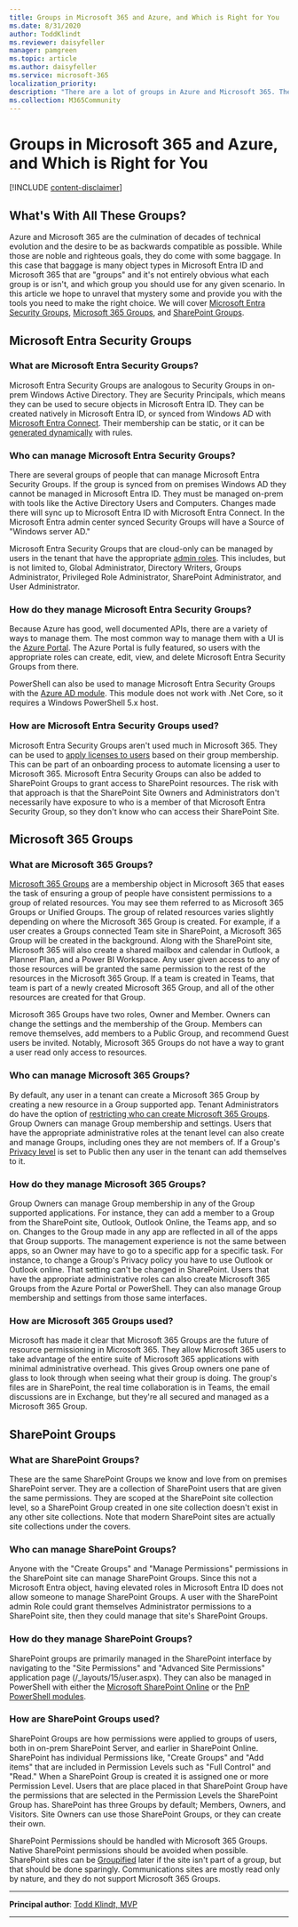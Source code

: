 ```yaml
---
title: Groups in Microsoft 365 and Azure, and Which is Right for You
ms.date: 8/31/2020
author: ToddKlindt
ms.reviewer: daisyfeller
manager: pamgreen
ms.topic: article
ms.author: daisyfeller
ms.service: microsoft-365
localization_priority: 
description: "There are a lot of groups in Azure and Microsoft 365. They can be confusing. This article explains them so you can figure out which one is best for you."
ms.collection: M365Community
---
```


# Groups in Microsoft 365 and Azure, and Which is Right for You

[!INCLUDE [content-disclaimer](includes/content-disclaimer.md)]

## What's With All These Groups?

Azure and Microsoft 365 are the culmination of decades of technical evolution and the desire to be as backwards compatible as possible. While those are noble and righteous goals, they do come with some baggage. In this case that baggage is many object types in Microsoft Entra ID and Microsoft 365 that are "groups" and it's not entirely obvious what each group is or isn't, and which group you should use for any given scenario. In this article we hope to unravel that mystery some and provide you with the tools you need to make the right choice. We will cover [Microsoft Entra Security Groups](#azure-ad-security-groups), [Microsoft 365 Groups](#microsoft-365-groups), and [SharePoint Groups](#sharepoint-groups).

<a name='azure-ad-security-groups'></a>

## Microsoft Entra Security Groups

<a name='what-are-azure-ad-security-groups'></a>

### What are Microsoft Entra Security Groups?

Microsoft Entra Security Groups are analogous to Security Groups in on-prem Windows Active Directory. They are Security Principals, which means they can be used to secure objects in Microsoft Entra ID. They can be created natively in Microsoft Entra ID, or synced from Windows AD with [Microsoft Entra Connect](/azure/active-directory/cloud-sync/what-is-cloud-sync). Their membership can be static, or it can be [generated dynamically](/azure/active-directory/users-groups-roles/groups-create-rule) with rules.

<a name='who-can-manage-azure-ad-security-groups'></a>

### Who can manage Microsoft Entra Security Groups?

There are several groups of people that can manage Microsoft Entra Security Groups. If the group is synced from on premises Windows AD they cannot be managed in Microsoft Entra ID. They must be managed on-prem with tools like the Active Directory Users and Computers. Changes made there will sync up to Microsoft Entra ID with Microsoft Entra Connect. In the Microsoft Entra admin center synced Security Groups will have a Source of "Windows server AD."

Microsoft Entra Security Groups that are cloud-only can be managed by users in the tenant that have the appropriate [admin roles](/azure/active-directory/users-groups-roles/directory-assign-admin-roles). This includes, but is not limited to, Global Administrator, Directory Writers, Groups Administrator, Privileged Role Administrator, SharePoint Administrator, and User Administrator.

<a name='how-do-they-manage-azure-ad-security-groups'></a>

### How do they manage Microsoft Entra Security Groups?

Because Azure has good, well documented APIs, there are a variety of ways to manage them. The most common way to manage them with a UI is the [Azure Portal](/azure/active-directory/fundamentals/active-directory-groups-create-azure-portal). The Azure Portal is fully featured, so users with the appropriate roles can create, edit, view, and delete Microsoft Entra Security Groups from there.

PowerShell can also be used to manage Microsoft Entra Security Groups with the [Azure AD module](/azure/active-directory/users-groups-roles/groups-settings-v2-cmdlets). This module does not work with .Net Core, so it requires a Windows PowerShell 5.x host.

<a name='how-are-azure-ad-security-groups-used'></a>

### How are Microsoft Entra Security Groups used?

Microsoft Entra Security Groups aren't used much in Microsoft 365. They can be used to [apply licenses to users](/azure/active-directory/users-groups-roles/licensing-groups-assign) based on their group membership. This can be part of an onboarding process to automate licensing a user to Microsoft 365. Microsoft Entra Security Groups can also be added to SharePoint Groups to grant access to SharePoint resources. The risk with that approach is that the SharePoint Site Owners and Administrators don't necessarily have exposure to who is a member of that Microsoft Entra Security Group, so they don't know who can access their SharePoint Site.

## Microsoft 365 Groups

### What are Microsoft 365 Groups?

[Microsoft 365 Groups](/microsoft-365/admin/create-groups/office-365-groups) are a membership object in Microsoft 365 that eases the task of ensuring a group of people have consistent permissions to a group of related resources. You may see them referred to as Microsoft 365 Groups or Unified Groups. The group of related resources varies slightly depending on where the Microsoft 365 Group is created. For example, if a user creates a Groups connected Team site in SharePoint, a Microsoft 365 Group will be created in the background. Along with the SharePoint site, Microsoft 365 will also create a shared mailbox and calendar in Outlook, a Planner Plan, and a Power BI Workspace. Any user given access to any of those resources will be granted the same permission to the rest of the resources in the Microsoft 365 Group. If a team is created in Teams, that team is part of a newly created Microsoft 365 Group, and all of the other resources are created for that Group.

Microsoft 365 Groups have two roles, Owner and Member. Owners can change the settings and the membership of the Group. Members can remove themselves, add members to a Public Group, and recommend Guest users be invited. Notably, Microsoft 365 Groups do not have a way to grant a user read only access to resources.

### Who can manage Microsoft 365 Groups?

By default, any user in a tenant can create a Microsoft 365 Group by creating a new resource in a Group supported app. Tenant Administrators do have the option of [restricting who can create Microsoft 365 Groups](/microsoft-365/solutions/manage-creation-of-groups). Group Owners can manage Group membership and settings. Users that have the appropriate administrative roles at the tenant level can also create and manage Groups, including ones they are not members of. If a Group's [Privacy level](https://support.microsoft.com/office/make-microsoft-365-groups-public-or-private-c0a991b3-9c56-48b8-bf0f-05530f836b1b) is set to Public then any user in the tenant can add themselves to it.

### How do they manage Microsoft 365 Groups?

Group Owners can manage Group membership in any of the Group supported applications. For instance, they can add a member to a Group from the SharePoint site, Outlook, Outlook Online, the Teams app, and so on. Changes to the Group made in any app are reflected in all of the apps that Group supports. The management experience is not the same between apps, so an Owner may have to go to a specific app for a specific task. For instance, to change a Group's Privacy policy you have to use Outlook or Outlook online. That setting can't be changed in SharePoint. Users that have the appropriate administrative roles can also create Microsoft 365 Groups from the Azure Portal or PowerShell. They can also manage Group membership and settings from those same interfaces.

### How are Microsoft 365 Groups used?

Microsoft has made it clear that Microsoft 365 Groups are the future of resource permissioning in Microsoft 365. They allow Microsoft 365 users to take advantage of the entire suite of Microsoft 365 applications with minimal administrative overhead. This gives Group owners one pane of glass to look through when seeing what their group is doing. The group's files are in SharePoint, the real time collaboration is in Teams, the email discussions are in Exchange, but they're all secured and managed as a Microsoft 365 Group.

## SharePoint Groups

### What are SharePoint Groups?

These are the same SharePoint Groups we know and love from on premises SharePoint server. They are a collection of SharePoint users that are given the same permissions. They are scoped at the SharePoint site collection level, so a SharePoint Group created in one site collection doesn't exist in any other site collections. Note that modern SharePoint sites are actually site collections under the covers.

### Who can manage SharePoint Groups?

Anyone with the "Create Groups" and "Manage Permissions" permissions in the SharePoint site can manage SharePoint Groups. Since this not a Microsoft Entra object, having elevated roles in Microsoft Entra ID does not allow someone to manage SharePoint Groups. A user with the SharePoint admin Role could grant themselves Administrator permissions to a SharePoint site, then they could manage that site's SharePoint Groups.

### How do they manage SharePoint Groups?

SharePoint groups are primarily managed in the SharePoint interface by navigating to the "Site Permissions" and "Advanced Site Permissions" application page (/_layouts/15/user.aspx). They can also be managed in PowerShell with either the [Microsoft SharePoint Online](https://www.powershellgallery.com/packages/Microsoft.Online.SharePoint.PowerShell) or the [PnP PowerShell modules](https://www.powershellgallery.com/packages/SharePointPnPPowerShellOnline/).

### How are SharePoint Groups used?

SharePoint Groups are how permissions were applied to groups of users, both in on-prem SharePoint Server, and earlier in SharePoint Online. SharePoint has individual Permissions like, "Create Groups" and "Add items" that are included in Permission Levels such as "Full Control" and "Read." When a SharePoint Group is created it is assigned one or more Permission Level. Users that are place placed in that SharePoint Group have the permissions that are selected in the Permission Levels the SharePoint Group has. SharePoint has three Groups by default; Members, Owners, and Visitors. Site Owners can use those SharePoint Groups, or they can create their own.

SharePoint Permissions should be handled with Microsoft 365 Groups. Native SharePoint permissions should be avoided when possible. SharePoint sites can be [Groupified](/sharepoint/dev/features/groupify/groupify-overview) later if the site isn't part of a group, but that should be done sparingly. Communications sites are mostly read only by nature, and they do not support Microsoft 365 Groups.

---

**Principal author**: [Todd Klindt, MVP](https://www.linkedin.com/in/toddklindt/)

---
